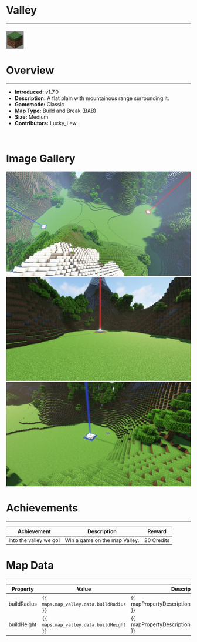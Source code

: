 # Valley

***

#### ![valleyicon](../assets/icons/valley-icon.jpg)

# Overview
***
- **Introduced:** v1.7.0
- **Description:** A flat plain with mountainous range surrounding it.
- **Gamemode:** Classic
- **Map Type:** Build and Break (BAB)
- **Size:** Medium
- **Contributors:** Lucky_Lew

<br />  

# Image Gallery
![Valley - Beacon](../assets/maps/valley/valley-overview.jpg '')
![Valley - Red Base](../assets/maps/valley/valley-redbase.jpg '')
![Valley - Blue Base](../assets/maps/valley/valley-bluebase.jpg '')

# Achievements
***

| Achievement | Description | Reward |
| ----- | ----- | ------ |
| Into the valley we go! | Win a game on the map Valley. | 20 Credits |



# Map Data
***

| Property | Value | Description |
| ----------- | ----------- | ------ |
| buildRadius |`{{ maps.map_valley.data.buildRadius }}`| {{ mapPropertyDescriptions.buildRadius.classic }} |
| buildHeight |`{{ maps.map_valley.data.buildHeight }}`| {{ mapPropertyDescriptions.buildHeight.classic }} |